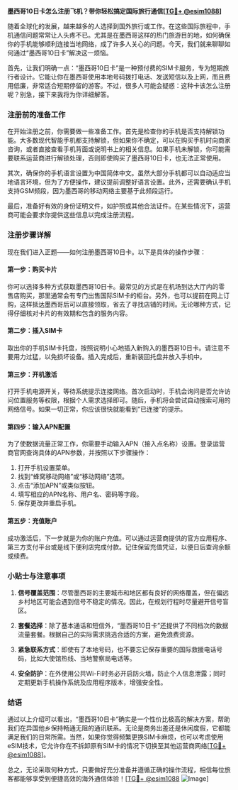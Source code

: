**墨西哥10日卡怎么注册飞机？带你轻松搞定国际旅行通信[[TG💪+ @esim1088](https://t.me/s/esim1088)]**

随着全球化的发展，越来越多的人选择到国外旅行或工作。在这些国际旅程中，手机通信问题常常让人头疼不已。尤其是在墨西哥这样的热门旅游目的地，如何确保你的手机能够顺利连接当地网络，成了许多人关心的问题。今天，我们就来聊聊如何通过“墨西哥10日卡”解决这一烦恼。

首先，让我们明确一点：“墨西哥10日卡”是一种预付费的SIM卡服务，专为短期旅行者设计。它能让你在墨西哥使用本地号码拨打电话、发送短信以及上网，而且费用低廉，非常适合短期停留的游客。不过，很多人可能会疑惑：这种卡该怎么注册呢？别急，接下来我将为你详细解答。

### 注册前的准备工作

在开始注册之前，你需要做一些准备工作。首先是检查你的手机是否支持解锁功能。大多数现代智能手机都支持解锁，但如果你不确定，可以在购买手机时向商家咨询，或者直接查看手机背面或说明书上的相关信息。如果手机未解锁，你可能需要联系运营商进行解锁处理，否则即使购买了墨西哥10日卡，也无法正常使用。

其次，确保你的手机语言设置为中国简体中文。虽然大部分手机都可以自动适应当地语言环境，但为了方便操作，建议提前调整好语言设置。此外，还需要确认手机支持GSM频段，因为墨西哥的移动网络主要基于此频段运行。

最后，准备好有效的身份证明文件，如护照或其他合法证件。在某些情况下，运营商可能会要求你提供这些信息以完成注册流程。

### 注册步骤详解

现在我们进入正题——如何注册墨西哥10日卡。以下是具体的操作步骤：

#### 第一步：购买卡片
你可以选择多种方式获取墨西哥10日卡。最常见的方式是在机场到达大厅内的零售店购买，那里通常会有专门出售国际SIM卡的柜台。另外，也可以提前在网上订购，这样抵达墨西哥后可以直接领取，省去了寻找店铺的时间。无论哪种方式，记得仔细核对卡片的有效期和包含的服务内容。

#### 第二步：插入SIM卡
取出你的手机SIM卡托盘，按照说明小心地插入新购入的墨西哥10日卡。请注意不要用力过猛，以免损坏设备。插入完成后，重新装回托盘并放入手机中。

#### 第三步：开机激活
打开手机电源开关，等待系统提示连接网络。首次启动时，手机会询问是否允许访问位置服务等权限，根据个人需求选择即可。随后，手机将会尝试自动搜索可用的网络信号。如果一切正常，你应该很快就能看到“已连接”的提示。

#### 第四步：输入APN配置
为了使数据流量正常工作，你需要手动输入APN（接入点名称）设置。登录运营商官网查询具体的APN参数，并按照以下步骤操作：
1. 打开手机设置菜单。
2. 找到“蜂窝移动网络”或“移动网络”选项。
3. 点击“添加APN”或类似按钮。
4. 填写相应的APN名称、用户名、密码等字段。
5. 保存更改并重启手机。

#### 第五步：充值账户
成功激活后，下一步就是为你的账户充值。可以通过运营商提供的官方应用程序、第三方支付平台或是线下便利店完成付款。记住保留充值凭证，以便日后查询余额或续费。

### 小贴士与注意事项

1. **信号覆盖范围**：尽管墨西哥的主要城市和地区都有良好的网络覆盖，但在偏远乡村地区可能会遇到信号不稳定的情况。因此，在规划行程时尽量避开信号盲区。
   
2. **套餐选择**：除了基本通话和短信外，“墨西哥10日卡”还提供了不同档次的数据流量套餐。根据自己的实际需求挑选合适的方案，避免浪费资源。

3. **紧急联系方式**：即使有了本地号码，也不要忘记保存重要的国际救援电话号码，比如大使馆热线、当地警察局电话等。

4. **安全防护**：在外使用公共Wi-Fi时务必开启防火墙，防止个人信息泄露；同时定期更新手机操作系统及应用程序版本，增强安全性。

### 结语

通过以上介绍可以看出，“墨西哥10日卡”确实是一个性价比极高的解决方案，帮助我们在异国他乡保持畅通无阻的通讯联系。无论是商务出差还是休闲度假，它都能满足我们的日常所需。当然，如果你觉得频繁更换SIM卡麻烦，也可以考虑使用eSIM技术，它允许你在不拆卸原有SIM卡的情况下切换至其他运营商网络[[TG💪+ @esim1088](https://t.me/s/esim1088)]。

总之，无论采取何种方式，只要做好充分准备并遵循正确的操作流程，相信每位旅客都能够享受到便捷高效的海外通信体验！[[TG💪+ @esim1088](https://t.me/s/esim1088) ![Image](https://i.postimg.cc/4NQfJmqS/Snipaste-2025-05-13-00-14-12.png)]